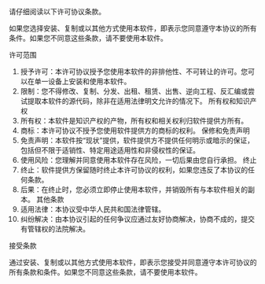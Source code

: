 ﻿请仔细阅读以下许可协议条款。

如果您选择安装、复制或以其他方式使用本软件，即表示您同意遵守本协议的所有条件。如果您不同意这些条款，请不要使用本软件。

许可范围

1. 授予许可：本许可协议授予您使用本软件的非排他性、不可转让的许可。您可以在单一设备上安装和使用本软件。
2. 限制：您不得修改、复制、分发、出租、租赁、出售、逆向工程、反汇编或尝试提取本软件的源代码，除非在适用法律明文允许的情况下。
   所有权和知识产权
3. 所有权：本软件是知识产权的产物，所有权和相关权利归软件提供方所有。
4. 商标：本许可协议不授予您使用软件提供方的商标的权利。
   保修和免责声明
5. 免责声明：本软件按“现状”提供，软件提供方不提供任何明示或暗示的保证，包括但不限于适销性、特定用途适用性和非侵权性的保证。
6. 使用风险：您理解并同意使用本软件存在风险，一切后果由您自行承担。
   终止
7. 终止：软件提供方保留随时终止本许可协议的权利，如果您违反了本协议的任何条款。
8. 后果：在终止时，您必须立即停止使用本软件，并销毁所有与本软件相关的副本。
   其他条款
9. 适用法律：本协议受中华人民共和国法律管辖。
10. 纠纷解决：由本协议引起的任何争议应通过友好协商解决，协商不成的，提交有管辖权的法院解决。

接受条款

通过安装、复制或以其他方式使用本软件，即表示您接受并同意遵守本许可协议的所有条款和条件。如果您不同意这些条款，请不要使用本软件。
